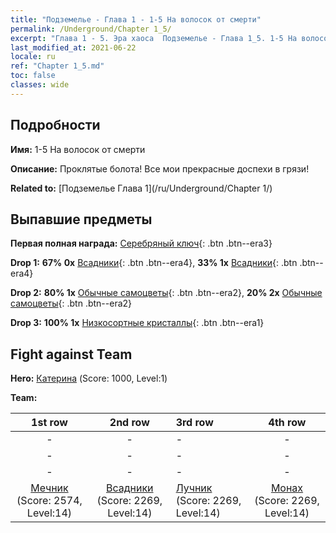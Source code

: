 ```yaml
---
title: "Подземелье - Глава 1 - 1-5 На волосок от смерти"
permalink: /Underground/Chapter 1_5/
excerpt: "Глава 1 - 5. Эра хаоса  Подземелье - Глава 1_5. 1-5 На волосок от смерти"
last_modified_at: 2021-06-22
locale: ru
ref: "Chapter 1_5.md"
toc: false
classes: wide
---
```


## Подробности

 **Имя:** 1-5 На волосок от смерти

 **Описание:** Проклятые болота! Все мои прекрасные доспехи в грязи!

 **Related to:** [Подземелье Глава 1](/ru/Underground/Chapter 1/)

## Выпавшие предметы

 **Первая полная награда:** [Серебряный ключ](/ItemsRU/con_693/){: .btn .btn--era3}

 **Drop 1:** **67% 0x** [Всадники](/ItemsRU/unt_195/){: .btn .btn--era4}, **33% 1x** [Всадники](/ItemsRU/unt_195/){: .btn .btn--era4}

 **Drop 2:** **80% 1x** [Обычные самоцветы](/ItemsRU/mat_10/){: .btn .btn--era2}, **20% 2x** [Обычные самоцветы](/ItemsRU/mat_10/){: .btn .btn--era2}

 **Drop 3:** **100% 1x** [Низкосортные кристаллы](/ItemsRU/mat_5/){: .btn .btn--era1}


## Fight against Team
 **Hero:** [Катерина](/ru/heroes/Catherine/) (Score: 1000, Level:1)

 **Team:**


  | 1st row | 2nd row | 3rd row | 4th row |
  |:----:|:----:|:----|:----:|
  | - | - | - | - |
  | - | - | - | - |
  | - | - | - | - |
  | [Мечник](/ru/units/Swordsman/) (Score: 2574, Level:14)  | [Всадники](/ru/units/Cavalier/) (Score: 2269, Level:14)  | [Лучник](/ru/units/Marksman/) (Score: 2269, Level:14)  | [Монах](/ru/units/Monk/) (Score: 2269, Level:14)  |


